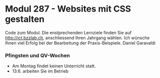 # Modul 287 - Websites mit CSS gestalten

Code zum Modul. Die enstprechenden Lernziele finden Sie auf http://ict.bzzlab.ch, anschliessend Ihren Jahrgang wählen.
Ich wünsche Ihnen viel Erfolg bei der Bearbeitung der Praxis-Beispiele. 
Daniel Garavaldi

### Pfingsten und QV-Wochen
* Am Montag findet keinen Unterricht statt.
* 13.6. arbeiten Sie im Betrieb
